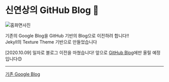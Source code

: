 # 신연상의 GitHub Blog 🌟
![홈화면사진](https://imgur.com/RQ5QMR0.jpg)

기존의 Google Blog을 GitHub 기반의 Blog으로 이전하려 합니다!!   
Jekyll의 Texture Theme 기반으로 만들었습니다

[2020.10.09] 일자로 블로그 이전을 마쳤습니다!
앞으로 [GitHub Blog][Github-blog]에만 올릴 예정입니다😊

---

[기존 Google Blog][Google-blog]  

[Google-blog]: https://yxxshin-study.blogspot.com/
[Github-blog]: https://yxxshin.github.io/
